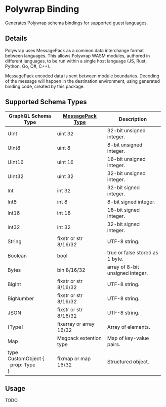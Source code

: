# Polywrap Binding

Generates Polywrap schema bindings for supported guest languages.

## Details

Polywrap uses MessagePack as a common data interchange format between languages. This allows Polywrap WASM modules, authored in different languages, to be run within a single host language (JS, Rust, Python, Go, C#, C++).

MessagePack encoded data is sent between module boundaries. Decoding of the message will happen in the destination environment, using generated binding code, created by this package.

## Supported Schema Types

| GraphQL Schema Type | [MessagePack Type](https://github.com/msgpack/msgpack/blob/master/spec.md#formats) | Description |
|-|-|-|
| UInt | uint 32 | 32-bit unsigned integer. |
| UInt8 | uint 8 | 8-bit unsigned integer. |
| UInt16 | uint 16 | 16-bit unsigned integer. |
| UInt32 | uint 32 | 32-bit unsigned integer. |
| Int | int 32 | 32-bit signed integer. |
| Int8 | int 8 | 8-bit signed integer. |
| Int16 | int 16 | 16-bit signed integer. |
| Int32 | int 32 | 32-bit signed integer. |
| String | fixstr or str 8/16/32 | UTF-8 string. |
| Boolean | bool | true or false stored as 1 byte. |
| Bytes | bin 8/16/32 | array of 8-bit unsigned integer. |
| BigInt | fixstr or str 8/16/32 | UTF-8 string. |
| BigNumber | fixstr or str 8/16/32 | UTF-8 string. |
| JSON | fixstr or str 8/16/32 | UTF-8 string. |
| [Type] | fixarray or array 16/32 | Array of elements. |
| Map | Msgpack extention type | Map of key-value pairs. |
| type CustomObject {<br/>&nbsp;&nbsp;prop: Type<br/>} | fixmap or map 16/32 | Structured object. |

## Usage

TODO
